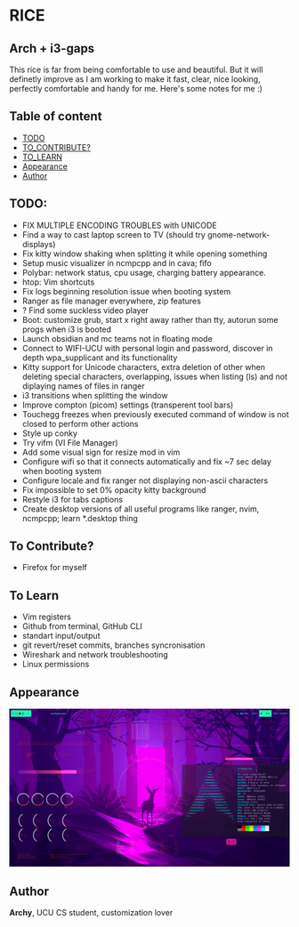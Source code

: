 # RICE
##  Arch + i3-gaps

This rice is far from being comfortable to use and beautiful. But it will definetly improve as I am working to make it fast, clear, nice looking, perfectly comfortable and handy for me. Here's some notes for me :)

## Table of content

* [TODO](#todo)
* [TO_CONTRIBUTE?](#to-contribute)
* [TO_LEARN](#to-learn)
* [Appearance](#appearence)
* [Author](#author)


## TODO:
* FIX MULTIPLE ENCODING TROUBLES with UNICODE
* Find a way to cast laptop screen to TV (should try gnome-network-displays)
* Fix kitty window shaking when splitting it while opening something
* Setup music visualizer in ncmpcpp and in cava; fifo
* Polybar: network status, cpu usage, charging battery appearance. 
* htop: Vim shortcuts
* Fix logs beginning resolution issue when booting system
* Ranger as file manager everywhere, zip features
* ? Find some suckless video player
* Boot: customize grub, start x right away rather than tty, autorun some progs when i3 is booted
* Launch obsidian and mc teams not in floating mode
* Connect to WIFI-UCU with personal login and password, discover in depth wpa_supplicant and its functionality
* Kitty support for Unicode characters, extra deletion of other when deleting special characters, overlapping, issues when listing (ls) and not diplaying names of files in ranger
* i3 transitions when splitting the window
* Improve compton (picom) settings (transperent tool bars)
* Touchegg freezes when previously executed command of window is not closed to perform other actions
* Style up conky
* Try vifm (VI File Manager)
* Add some visual sign for resize mod in vim
* Configure wifi so that it connects automatically and fix ~7 sec delay when booting system
* Configure locale and fix ranger not displaying non-ascii characters
* Fix impossible to set 0% opacity kitty background
* Restyle i3 for tabs captions
* Create desktop versions of all useful programs like ranger, nvim, ncmpcpp; learn \*.desktop thing


## To Contribute?
* Firefox for myself


## To Learn
* Vim registers
* Github from terminal, GitHub CLI
* standart input/output
* git revert/reset commits, branches syncronisation
* Wireshark and network troubleshooting
* Linux permissions


## Appearance
![Desktop](https://raw.githubusercontent.com/archy-co/arch_dotfiles/main/pictures/desktop_preview.png)

## Author
**Archy**, UCU CS student, customization lover
